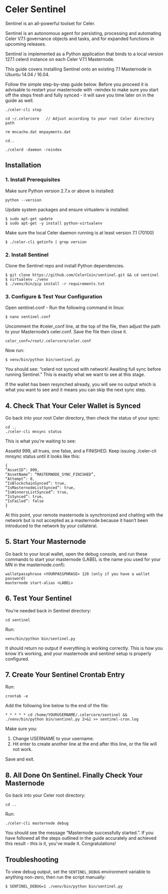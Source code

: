 # Celer Sentinel

Sentinel is an all-powerful toolset for Celer.

Sentinel is an autonomous agent for persisting, processing and automating Celer V7.1 governance objects and tasks, and for expanded functions in upcoming releases.

Sentinel is implemented as a Python application that binds to a local version 127.1 celerd instance on each Celer V7.1 Masternode.

This guide covers installing Sentinel onto an existing 7.1 Masternode in Ubuntu 14.04 / 16.04.

Follow the simple step-by-step guide below. Before you proceed it is advisable to restart your masternode with -reindex to make sure you start off the steps fresh and fully synced - it will save you time later on in the guide as well.


    ./celer-cli stop

    cd ~/.celercore   // Adjust according to your root Celer directory path

    rm mncache.dat mnpayments.dat

    cd..

    ./celerd -daemon -reindex


## Installation

### 1. Install Prerequisites

Make sure Python version 2.7.x or above is installed:

    python --version

Update system packages and ensure virtualenv is installed:

    $ sudo apt-get update
    $ sudo apt-get -y install python-virtualenv

Make sure the local Celer daemon running is at least version 7.1 (70100)

    $ ./celer-cli getinfo | grep version

### 2. Install Sentinel

Clone the Sentinel repo and install Python dependencies.

    $ git clone https://github.com/CelerCoin/sentinel.git && cd sentinel
    $ virtualenv ./venv
    $ ./venv/bin/pip install -r requirements.txt


### 3. Configure & Test Your Configuration

Open sentinel.conf - Run the following command in linux:

    $ nano sentinel.conf

Uncomment the #celer_conf line, at the top of the file, then adjust the path to your Masternode’s celer.conf. Save the file then close it.

    celer_conf=/root/.celercore/celer.conf

Now run:

    $ venv/bin/python bin/sentinel.py

You should see: “celerd not synced with network! Awaiting full sync before running Sentinel.”
This is exactly what we want to see at this stage.

If the wallet has been resynched already, you will see no output which is what you want to see and it means you can skip the next sync step.


## 4. Check That Your Celer Wallet is Synced 

Go back into your root Celer directory, then check the status of your sync:

    cd .. 
    ./celer-cli mnsync status


This is what you’re waiting to see:

AssetId 999, all trues, one false, and a FINISHED. Keep issuing ./celer-cli mnsync status until it looks like this:


    {
    “AssetID”: 999,
    “AssetName”: “MASTERNODE_SYNC_FINISHED”,
    “Attempt”: 0,
    “IsBlockchainSynced”: true,
    “IsMasternodeListSynced”: true,
    “IsWinnersListSynced”: true,
    “IsSynced”: true,
    “IsFailed”: false
    }
    
At this point, your remote masternode is synchronized and chatting with the network but is not accepted as a masternode because it hasn’t been introduced to the network by your collateral.


## 5. Start Your Masternode

 Go back to your local wallet, open the debug console, and run these commands to start your masternode (LABEL is the name you used for your MN in the masternode.conf):

    walletpassphrase <YOURPASSPHRASE> 120 (only if you have a wallet password)
    masternode start-alias <LABEL>


## 6. Test Your Sentinel

You’re needed back in Sentinel directory:

    cd sentinel

Run:

    venv/bin/python bin/sentinel.py

It should return no output if everything is working correctly. This is how you know it’s working, and your masternode and sentinel setup is properly configured.

## 7. Create Your Sentinel Crontab Entry

Run:

    crontab -e

Add the following line below to the end of the file:

    * * * * * cd /home/YOURUSERNAME/.celercore/sentinel && ./venv/bin/python bin/sentinel.py 2>&1 >> sentinel-cron.log
    

Make sure you:

1) Change USERNAME to your username.
2) Hit enter to create another line at the end after this line, or the file will not work.

Save and exit.

## 8. All Done On Sentinel. Finally Check Your Masternode

Go back into your Celer root directory:

    cd ..

Run:

    ./celer-cli masternode debug

You should see the message “Masternode successfully started.”. If you have followed all the steps outlined in the guide accurately and achieved this result - this is it, you've made it. Congratulations!

## Troubleshooting

To view debug output, set the `SENTINEL_DEBUG` environment variable to anything non-zero, then run the script manually:

    $ SENTINEL_DEBUG=1 ./venv/bin/python bin/sentinel.py

